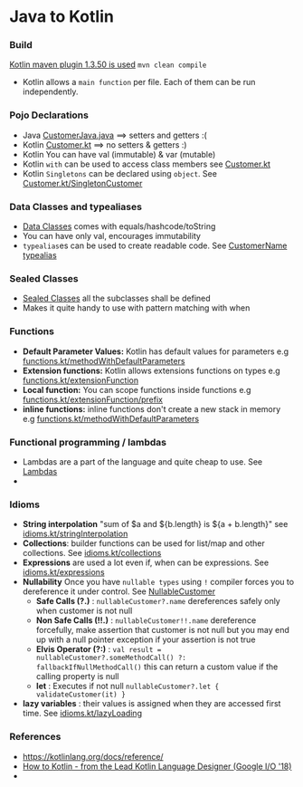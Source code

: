 # Java to Kotlin
### Build
[Kotlin maven plugin 1.3.50 is used](https://kotlinlang.org/docs/reference/using-maven.html)
`mvn clean compile`
- Kotlin allows a `main function` per file. Each of them can be run independently.
### Pojo Declarations
- Java [CustomerJava.java](src/main/java/CustomerJava.java) ==> setters and getters :(
- Kotlin [Customer.kt](src/main/kotlin/Customer.kt) ==> no setters & getters :)
- Kotlin You can have val (immutable) & var (mutable) 
- Kotlin `with` can be used to access class members see [Customer.kt](src/main/kotlin/Customer.kt) 
- Kotlin `Singletons` can be declared using `object`. See [Customer.kt/SingletonCustomer](src/main/kotlin/Customer.kt)

### Data Classes and typealiases
- [Data Classes](src/main/kotlin/dataClassAndTypealiases.kt) comes with equals/hashcode/toString
- You can have only val, encourages immutability
- `typealias`es can be used to create readable code. See [CustomerName typealias](src/main/kotlin/dataClassAndTypealiases.kt)

### Sealed Classes
- [Sealed Classes](src/main/kotlin/SealedCustomer.kt) all the subclasses shall be defined
- Makes it quite handy to use with pattern matching with when

### Functions
- **Default Parameter Values:** Kotlin has default values for parameters e.g [functions.kt/methodWithDefaultParameters](src/main/kotlin/functions.kt)
- **Extension functions:** Kotlin allows extensions functions on types e.g [functions.kt/extensionFunction](src/main/kotlin/functions.kt)
- **Local function:** You can scope functions inside functions e.g [functions.kt/extensionFunction/prefix](src/main/kotlin/functions.kt)
- **inline functions:** inline functions don't create a new stack in memory e.g [functions.kt/methodWithDefaultParameters](src/main/kotlin/functions.kt)

### Functional programming / lambdas
- Lambdas are a part of the language and quite cheap to use. See [Lambdas](src/main/kotlin/functional.kt)
- 
### Idioms
- **String interpolation** "sum of $a and ${b.length} is ${a + b.length}" see [idioms.kt/stringInterpolation](src/main/kotlin/idioms.kt)
- **Collections**: builder functions can be used for list/map and other collections. See [idioms.kt/collections](src/main/kotlin/idioms.kt)
- **Expressions** are used a lot even if, when can be expressions. See [idioms.kt/expressions](src/main/kotlin/idioms.kt)
- **Nullability** Once you have `nullable types` using `!` compiler forces you to dereference it under control. See [NullableCustomer](src/main/kotlin/NullableCustomer.kt)
    - **Safe Calls (?.)** : `nullableCustomer?.name` dereferences safely only when customer is not null
    - **Non Safe Calls (!!.)** : `nullableCustomer!!.name` dereference forcefully, make assertion that customer is not null but you may end up with a null pointer exception if your assertion is not true
    - **Elvis Operator (?:)** : `val result = nullableCustomer?.someMethodCall() ?: fallbackIfNullMethodCall()` this can return a custom value if the calling property is null
    - **let** : Executes if not null `nullableCustomer?.let { validateCustomer(it) }`
- **lazy variables** : their values is assigned when they are accessed first time. See [idioms.kt/lazyLoading](src/main/kotlin/idioms.kt)

### References
- https://kotlinlang.org/docs/reference/
- [How to Kotlin - from the Lead Kotlin Language Designer (Google I/O '18)](https://www.youtube.com/watch?v=6P20npkvcb8)
- 